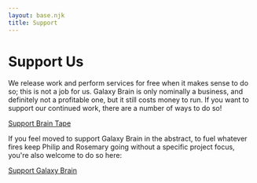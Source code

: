 ```yaml
---
layout: base.njk
title: Support
---
```


# Support Us

We release work and perform services for free when it makes sense to do so; this is not a job for us. Galaxy Brain is only nominally a business, and definitely not a profitable one, but it still costs money to run. If you want to support our continued work, there are a number of ways to do so!

<div class="cta-container">
  <a class="button" href="https://buy.stripe.com/3csdSr5Ki70fbfy7st"><ion-icon name="mic"></ion-icon> Support Brain Tape</a>
</div>

If you feel moved to support Galaxy Brain in the abstract, to fuel whatever fires keep Philip and Rosemary going without a specific project focus, you're also welcome to do so here:

<div class="cta-container">
  <a class="button" href="https://buy.stripe.com/5kAaGffkS2JZ5Ve6oq"><ion-icon name="cash"></ion-icon> Support Galaxy Brain</a>
</div>
